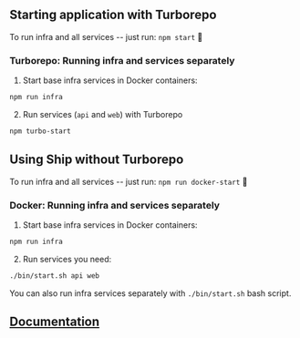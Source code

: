 ## Starting application with Turborepo

To run infra and all services -- just run: `npm start` 🚀

### Turborepo: Running infra and services separately

1. Start base infra services in Docker containers:

```bash
npm run infra
```

2. Run services (`api` and `web`) with Turborepo

```bash
npm turbo-start
```

## Using Ship without Turborepo

To run infra and all services -- just run: `npm run docker-start` 🚀

### Docker: Running infra and services separately

1. Start base infra services in Docker containers:

```bash
npm run infra
```


2. Run services you need:

```bash
./bin/start.sh api web
```

You can also run infra services separately with `./bin/start.sh` bash script.

## [Documentation](https://ship.paralect.com/docs/intro)
